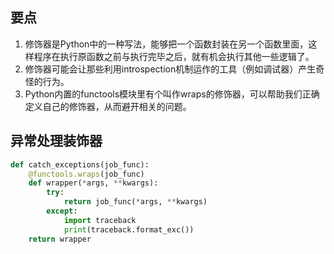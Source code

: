 ## 要点
1. 修饰器是Python中的一种写法，能够把一个函数封装在另一个函数里面，这样程序在执行原函数之前与执行完毕之后，就有机会执行其他一些逻辑了。
2. 修饰器可能会让那些利用introspection机制运作的工具（例如调试器）产生奇怪的行为。
3. Python内置的functools模块里有个叫作wraps的修饰器，可以帮助我们正确定义自己的修饰器，从而避开相关的问题。

## 异常处理装饰器

```python
def catch_exceptions(job_func):
    @functools.wraps(job_func)
    def wrapper(*args, **kwargs):
        try:
            return job_func(*args, **kwargs)
        except:
            import traceback
            print(traceback.format_exc())
    return wrapper
```

